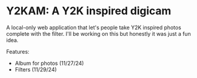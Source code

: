 # Y2KAM: A Y2K inspired digicam

A local-only web application that let's people take Y2K inspired photos complete with the filter. I'll be working on this but honestly it was just a fun idea.

Features:
- Album for photos (11/27/24)
- Filters (11/29/24)